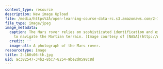 ```yaml
---
content_type: resource
description: New image Upload
file: /media/https%3A/open-learning-course-data-rc.s3.amazonaws.com/2-160-identification-estimation-and-learning-spring-2006/ac38254734b28bc782549be2d0598c8d_2-160s06-th.jpg
file_type: image/jpeg
image_metadata:
  caption: The Mars rover relies on sophisticated identification and estimation techniques
    to navigate the Martian terrain. (Image courtesy of [NASA](http://www.nasa.gov/).)
  credit: ''
  image-alt: A photograph of the Mars rover.
resourcetype: Image
title: 2-160s06-th.jpg
uid: ac382547-34b2-8bc7-8254-9be2d0598c8d
---
```

